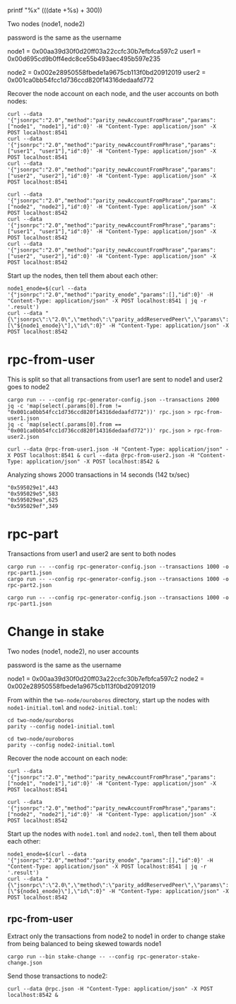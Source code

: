 printf "%x" $(($(date +%s) + 300))

Two nodes (node1, node2)

password is the same as the username

node1 = 0x00aa39d30f0d20ff03a22ccfc30b7efbfca597c2
user1 = 0x00d695cd9b0ff4edc8ce55b493aec495b597e235

node2 = 0x002e28950558fbede1a9675cb113f0bd20912019
user2 = 0x001ca0bb54fcc1d736ccd820f14316dedaafd772

Recover the node account on each node, and the user accounts on both nodes:

```
curl --data '{"jsonrpc":"2.0","method":"parity_newAccountFromPhrase","params":["node1", "node1"],"id":0}' -H "Content-Type: application/json" -X POST localhost:8541
curl --data '{"jsonrpc":"2.0","method":"parity_newAccountFromPhrase","params":["user1", "user1"],"id":0}' -H "Content-Type: application/json" -X POST localhost:8541
curl --data '{"jsonrpc":"2.0","method":"parity_newAccountFromPhrase","params":["user2", "user2"],"id":0}' -H "Content-Type: application/json" -X POST localhost:8541

curl --data '{"jsonrpc":"2.0","method":"parity_newAccountFromPhrase","params":["node2", "node2"],"id":0}' -H "Content-Type: application/json" -X POST localhost:8542
curl --data '{"jsonrpc":"2.0","method":"parity_newAccountFromPhrase","params":["user1", "user1"],"id":0}' -H "Content-Type: application/json" -X POST localhost:8542
curl --data '{"jsonrpc":"2.0","method":"parity_newAccountFromPhrase","params":["user2", "user2"],"id":0}' -H "Content-Type: application/json" -X POST localhost:8542
```

Start up the nodes, then tell them about each other:

```
node1_enode=$(curl --data '{"jsonrpc":"2.0","method":"parity_enode","params":[],"id":0}' -H "Content-Type: application/json" -X POST localhost:8541 | jq -r '.result')
curl --data "{\"jsonrpc\":\"2.0\",\"method\":\"parity_addReservedPeer\",\"params\":[\"${node1_enode}\"],\"id\":0}" -H "Content-Type: application/json" -X POST localhost:8542
```

# rpc-from-user

This is split so that all transactions from user1 are sent to node1 and user2 goes to node2

```
cargo run -- --config rpc-generator-config.json --transactions 2000
jq -c 'map(select(.params[0].from != "0x001ca0bb54fcc1d736ccd820f14316dedaafd772"))' rpc.json > rpc-from-user1.json
jq -c 'map(select(.params[0].from == "0x001ca0bb54fcc1d736ccd820f14316dedaafd772"))' rpc.json > rpc-from-user2.json
```

```
curl --data @rpc-from-user1.json -H "Content-Type: application/json" -X POST localhost:8541 & curl --data @rpc-from-user2.json -H "Content-Type: application/json" -X POST localhost:8542 &
```

Analyzing shows 2000 transactions in 14 seconds (142 tx/sec)

```
"0x595029e1",443
"0x595029e5",583
"0x595029ea",625
"0x595029ef",349
```

# rpc-part

Transactions from user1 and user2 are sent to both nodes

```
cargo run -- --config rpc-generator-config.json --transactions 1000 -o rpc-part1.json
cargo run -- --config rpc-generator-config.json --transactions 1000 -o rpc-part2.json
```

```
cargo run -- --config rpc-generator-config.json --transactions 1000 -o rpc-part1.json
```

# Change in stake

Two nodes (node1, node2), no user accounts

password is the same as the username

node1 = 0x00aa39d30f0d20ff03a22ccfc30b7efbfca597c2
node2 = 0x002e28950558fbede1a9675cb113f0bd20912019

From within the `two-node/ouroboros` directory, start up the nodes with `node1-initial.toml` and `node2-initial.toml`:

```
cd two-node/ouroboros
parity --config node1-initial.toml
```

```
cd two-node/ouroboros
parity --config node2-initial.toml
```

Recover the node account on each node:

```
curl --data '{"jsonrpc":"2.0","method":"parity_newAccountFromPhrase","params":["node1", "node1"],"id":0}' -H "Content-Type: application/json" -X POST localhost:8541

curl --data '{"jsonrpc":"2.0","method":"parity_newAccountFromPhrase","params":["node2", "node2"],"id":0}' -H "Content-Type: application/json" -X POST localhost:8542
```

Start up the nodes with `node1.toml` and `node2.toml`, then tell them about each other:

```
node1_enode=$(curl --data '{"jsonrpc":"2.0","method":"parity_enode","params":[],"id":0}' -H "Content-Type: application/json" -X POST localhost:8541 | jq -r '.result')
curl --data "{\"jsonrpc\":\"2.0\",\"method\":\"parity_addReservedPeer\",\"params\":[\"${node1_enode}\"],\"id\":0}" -H "Content-Type: application/json" -X POST localhost:8542
```

## rpc-from-user

Extract only the transactions from node2 to node1 in order to change stake from being balanced to being skewed towards node1

```
cargo run --bin stake-change -- --config rpc-generator-stake-change.json
```

Send those transactions to node2:

```
curl --data @rpc.json -H "Content-Type: application/json" -X POST localhost:8542 &
```
